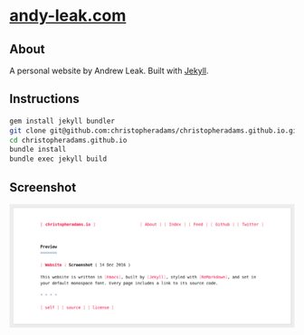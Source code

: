 # [andy-leak.com](https://andy-leak.com)

## About

A personal website by Andrew Leak. Built with [Jekyll].

## Instructions

```sh
gem install jekyll bundler
git clone git@github.com:christopheradams/christopheradams.github.io.git
cd christopheradams.github.io
bundle install
bundle exec jekyll build
```

## Screenshot

![Screenshot](/img/screenshot.png?raw=true)


[Jekyll]: http://jekyllrb.com/
